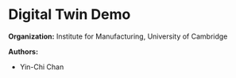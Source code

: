 # Digital Twin Demo

**Organization:** Institute for Manufacturing, University of Cambridge

**Authors:**
  - Yin-Chi Chan
